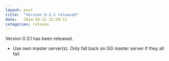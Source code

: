```yaml
---
layout: post
title:  "Version 0.3.1 released"
date:   2014-10-12 22:59:11
categories: release
---
```


Version 0.3.1 has been released.

- Use own master server(s). Only fall back on GG master server if they all fail.
